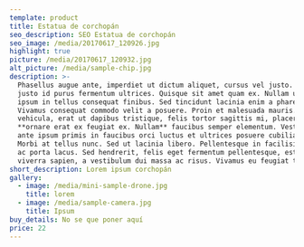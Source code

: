 ```yaml
---
template: product
title: Estatua de corchopán
seo_description: SEO Estatua de corchopán
seo_image: /media/20170617_120926.jpg
highlight: true
picture: /media/20170617_120932.jpg
alt_picture: /media/sample-chip.jpg
description: >-
  Phasellus augue ante, imperdiet ut dictum aliquet, cursus vel justo. Duis sed
  justo id purus fermentum ultrices. Quisque sit amet quam ex. Nullam ultrices
  ipsum in tellus consequat finibus. Sed tincidunt lacinia enim a pharetra.
  Vivamus consequat commodo velit a posuere. Proin et malesuada mauris. Fusce
  vehicula, erat ut dapibus tristique, felis tortor sagittis mi, placerat
  **ornare erat ex feugiat ex. Nullam** faucibus semper elementum. Vestibulum
  ante ipsum primis in faucibus orci luctus et ultrices posuere cubilia Curae;
  Morbi at tellus nunc. Sed ut lacinia libero. Pellentesque in facilisis nunc,
  ac porta lacus. Sed hendrerit, felis eget fermentum pellentesque, est urna
  viverra sapien, a vestibulum dui massa ac risus. Vivamus eu feugiat tellus.
short_description: Lorem ipsum corchopán
gallery:
  - image: /media/mini-sample-drone.jpg
    title: lorem
  - image: /media/sample-camera.jpg
    title: Ipsum
buy_details: No se que poner aquí
price: 22
---
```


